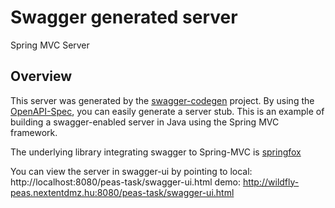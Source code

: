 # Swagger generated server

Spring MVC Server


## Overview
This server was generated by the [swagger-codegen](https://github.com/swagger-api/swagger-codegen) project.  By using the [OpenAPI-Spec](https://github.com/swagger-api/swagger-core), you can easily generate a server stub.  This is an example of building a swagger-enabled server in Java using the Spring MVC framework.

The underlying library integrating swagger to Spring-MVC is [springfox](https://github.com/springfox/springfox)

You can view the server in swagger-ui by pointing to
local: http://localhost:8080/peas-task/swagger-ui.html
demo: http://wildfly-peas.nextentdmz.hu:8080/peas-task/swagger-ui.html
